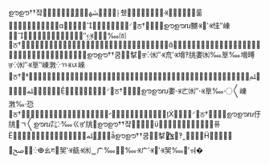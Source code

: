 ഊഊ††쟠⃨ﳪ⃷⸠췠⃯Ⱐ＠룲⃱⃽⃱⃱￹⃭⃯⸍਍ਠ†⃏ഊഊⴠ嬲Ⱐ㌬‵Ⱐ㤬″崠ⴾ⃭ﯵ⃯﷫″⃨‹Ⱐ‱㈍਍ਠ†⃍⃪⃭⃯⃷⃱⃏⃱⃯﷫⃢ഊഊ††쿰㨍਍ਭ⁛㈬″Ⱐ㐬‵Ⱐ㙝‽㸠嬱㈬‱㔬‱㙝㬍ਭ⁛㈬″Ⱐ㔬‶崠㴾⁛ㄲⰠㄵ崍਍ਠ†⃇⃱⃢⃍⃪⃭ﳭﯬ⃨⃬ﳭﯬ⃧⃤⃷⃽⸍਍ਠ†⃏ഊഊⴠ嬱⸱Ⱐㄮ㈬″⸱Ⱐ㔬‱〮〱崠㴾‰⸱㤍਍ਠ†⃍⃪⃡⃯⃤￲⸍਍ਠ†⃏ഊഊⴠ㐵‭㸠㄰ㄱ〱ഊⴠ㌠ⴾ‱ㄍਭ′‭㸠㄰ഊഊ††쟠⃑⃱퓨⃢⃲⃷⃤⃮ﳭﯵ⃨ഊഊ††쿰㨍਍ਭ⃤⁫‽‸⃱￤ﰠ⁛ⴲㄠⰱ㌬‭㠬‵Ⱐ㼳Ⱐ㈬‿ㄬ‱Ⱐ〬‱Ⱐㄬ′Ⱐ㌬‵Ⱐ㠬‱㌬′ㅝ‍�